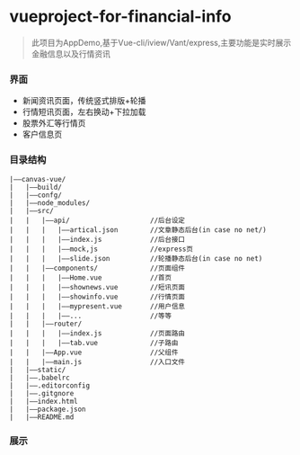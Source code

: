 # vueproject-for-financial-info
>此项目为AppDemo,基于Vue-cli/iview/Vant/express,主要功能是实时展示金融信息以及行情资讯
### **界面**
* 新闻资讯页面，传统竖式排版+轮播
* 行情短讯页面，左右换动+下拉加载
* 股票外汇等行情页
* 客户信息页

### 目录结构

<!--more-->

```
|——canvas-vue/
|   |——build/
|   |——confg/
|   |——node_modules/
|   |——src/
|   |   |——api/                    //后台设定
|   |   |   |——artical.json        //文章静态后台(in case no net/)
|   |   |   |——index.js            //后台接口
|   |   |   |——mock,js             //express页
|   |   |   |——slide.json          //轮播静态后台(in case no net)
|   |   |——components/             //页面组件
|   |   |   |——Home.vue            //首页
|   |   |   |——shownews.vue        //短讯页面
|   |   |   |——showinfo.vue        //行情页面
|   |   |   |——mypresent.vue       //用户信息
|   |   |   |——...                 //等等
|   |   |——router/                 
|   |   |   |——index.js            //页面路由
|   |   |   |——tab.vue             //子路由
|   |   |——App.vue                 //父组件
|   |   |——main.js                 //入口文件
|   |——static/                     
|   |——.babelrc
|   |——.editorconfig
|   |——.gitgnore
|   |——index.html
|   |——package.json
|   |——README.md
```

### 展示

